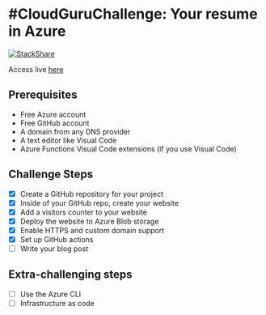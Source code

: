 # #CloudGuruChallenge: Your resume in Azure
[![StackShare](http://img.shields.io/badge/tech-stack-0690fa.svg?style=flat)](https://stackshare.io/allan-oliveira/azure-resume)

Access live [here](https://www.allanoliveira.pt)

## Prerequisites
- Free Azure account
- Free GitHub account
- A domain from any DNS provider
- A text editor like Visual Code 
- Azure Functions Visual Code extensions (if you use Visual Code)

## Challenge Steps
- [X] Create a GitHub repository for your project
- [X] Inside of your GitHub repo, create your website
- [X] Add a visitors counter to your website
- [X] Deploy the website to Azure Blob storage
- [X] Enable HTTPS and custom domain support
- [X] Set up GitHub actions
- [ ] Write your blog post

## Extra-challenging steps
- [ ] Use the Azure CLI
- [ ] Infrastructure as code

